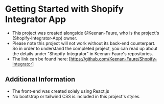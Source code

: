 # Getting Started with Shopify Integrator App

- This project was created alongside @Keenan-Faure, who is the project's (Shopify-Integrator-App) owner. 
- Please note this project will not work without its back-end counterpart. So in order to understand the completed project, you can read up about the details under "Shopify-Integrator" in Keenan-Faure's repositories.
- The link can be found here: [https://github.com/Keenan-Faure/Shopify-Integrator]

## Additional Information 
- The front-end was created solely using React.js
- No bootstrap or tailwind CSS is included in this project's styles.
